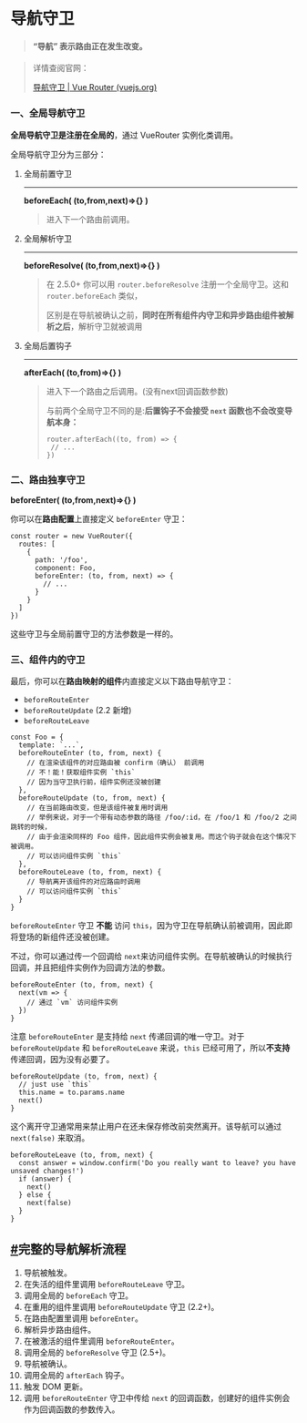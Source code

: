# 导航守卫

>#### “导航” 表示路由正在发生改变。

>详情查阅官网：
>
>[导航守卫 | Vue Router (vuejs.org)](https://router.vuejs.org/zh/guide/advanced/navigation-guards.html#组件内的守卫)



### 一、全局导航守卫

**全局导航守卫是注册在全局的**，通过 VueRouter 实例化类调用。

 全局导航守卫分为三部分：

   1. 全局前置守卫

      ---

      **beforeEach( (to,from,next)=>{} )**

      >进入下一个路由前调用。
      >
      >

   2. 全局解析守卫

      ---

      **beforeResolve( (to,from,next)=>{} )**

      >在 2.5.0+ 你可以用 `router.beforeResolve` 注册一个全局守卫。这和 `router.beforeEach` 类似，
      >
      >区别是在导航被确认之前，**同时在所有组件内守卫和异步路由组件被解析之后**，解析守卫就被调用
      >
      >

   3. 全局后置钩子

      ---

      **afterEach( (to,from)=>{} )**

      >进入下一个路由之后调用。(没有next回调函数参数)
      >
      >与前两个全局守卫不同的是:**后置钩子不会接受 `next` 函数也不会改变导航本身：**
      >
      >```
      >router.afterEach((to, from) => {
      >  // ...
      >})
      >```
      >
      >

### 二、路由独享守卫

**beforeEnter( (to,from,next)=>{} )**

你可以在**路由配置**上直接定义 `beforeEnter` 守卫：

```
const router = new VueRouter({
  routes: [
    {
      path: '/foo',
      component: Foo,
      beforeEnter: (to, from, next) => {
        // ...
      }
    }
  ]
})
```

这些守卫与全局前置守卫的方法参数是一样的。

### 三、组件内的守卫

最后，你可以在**路由映射的组件**内直接定义以下路由导航守卫：

- `beforeRouteEnter`
- `beforeRouteUpdate` (2.2 新增)
- `beforeRouteLeave`

```
const Foo = {
  template: `...`,
  beforeRouteEnter (to, from, next) {
    // 在渲染该组件的对应路由被 confirm（确认） 前调用
    // 不！能！获取组件实例 `this`
    // 因为当守卫执行前，组件实例还没被创建
  },
  beforeRouteUpdate (to, from, next) {
    // 在当前路由改变，但是该组件被复用时调用
    // 举例来说，对于一个带有动态参数的路径 /foo/:id，在 /foo/1 和 /foo/2 之间跳转的时候，
    // 由于会渲染同样的 Foo 组件，因此组件实例会被复用。而这个钩子就会在这个情况下被调用。
    // 可以访问组件实例 `this`
  },
  beforeRouteLeave (to, from, next) {
    // 导航离开该组件的对应路由时调用
    // 可以访问组件实例 `this`
  }
}
```

`beforeRouteEnter` 守卫 **不能** 访问 `this`，因为守卫在导航确认前被调用，因此即将登场的新组件还没被创建。

不过，你可以通过传一个回调给 `next`来访问组件实例。在导航被确认的时候执行回调，并且把组件实例作为回调方法的参数。

```
beforeRouteEnter (to, from, next) {
  next(vm => {
    // 通过 `vm` 访问组件实例
  })
}
```

注意 `beforeRouteEnter` 是支持给 `next` 传递回调的唯一守卫。对于 `beforeRouteUpdate` 和 `beforeRouteLeave` 来说，`this` 已经可用了，所以**不支持**传递回调，因为没有必要了。

```
beforeRouteUpdate (to, from, next) {
  // just use `this`
  this.name = to.params.name
  next()
}
```

这个离开守卫通常用来禁止用户在还未保存修改前突然离开。该导航可以通过 `next(false)` 来取消。

```
beforeRouteLeave (to, from, next) {
  const answer = window.confirm('Do you really want to leave? you have unsaved changes!')
  if (answer) {
    next()
  } else {
    next(false)
  }
}
```

## [#](https://router.vuejs.org/zh/guide/advanced/navigation-guards.html#完整的导航解析流程)完整的导航解析流程

1. 导航被触发。
2. 在失活的组件里调用 `beforeRouteLeave` 守卫。
3. 调用全局的 `beforeEach` 守卫。
4. 在重用的组件里调用 `beforeRouteUpdate` 守卫 (2.2+)。
5. 在路由配置里调用 `beforeEnter`。
6. 解析异步路由组件。
7. 在被激活的组件里调用 `beforeRouteEnter`。
8. 调用全局的 `beforeResolve` 守卫 (2.5+)。
9. 导航被确认。
10. 调用全局的 `afterEach` 钩子。
11. 触发 DOM 更新。
12. 调用 `beforeRouteEnter` 守卫中传给 `next` 的回调函数，创建好的组件实例会作为回调函数的参数传入。